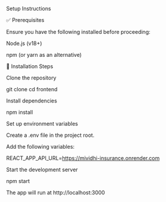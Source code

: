 Setup Instructions

✅ Prerequisites

Ensure you have the following installed before proceeding:

Node.js (v18+)

npm (or yarn as an alternative)

📌 Installation Steps

Clone the repository

git clone <repository-link>
cd frontend

Install dependencies

npm install

Set up environment variables

Create a .env file in the project root.

Add the following variables:

REACT_APP_API_URL=https://mividhi-insurance.onrender.com

Start the development server

npm start

The app will run at http://localhost:3000
